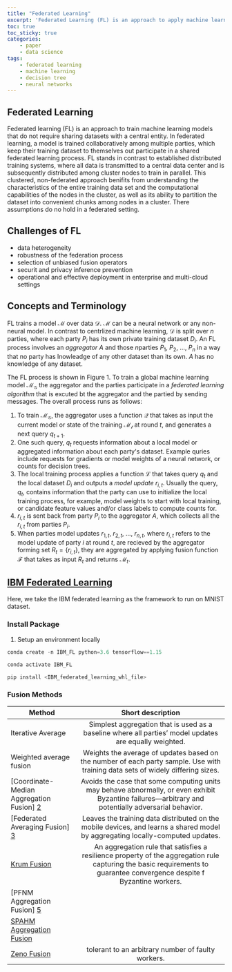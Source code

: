 ```yaml
---
title: "Federated Learning"
excerpt: 'Federated Learning (FL) is an approach to apply machine learning to situations in which data cannot be centralized for a training process.'
toc: true
toc_sticky: true
categories: 
    - paper
    - data science
tags:
    - federated learning
    - machine learning
    - decision tree
    - neural networks
---
```

## Federated Learning
Federated learning (FL) is an approach to train machine learning models that do not require sharing datasets with a central entity. In federated learning, a model is trained collaboratively among multiple parties, which keep their training dataset to themselves out participate in a shared federated learning process. FL stands in contrast to established distributed training systems, where all data is transmitted to a central data center and is subsequently distributed among cluster nodes to train in parallel. This clustered, non-federated approach benifits from understanding the characteristics of the entire training data set and the computational capabilities of the nodes in the cluster, as well as its ability to partition the dataset into convenient chunks among nodes in a cluster. There assumptions do no hold in a federated setting.

## Challenges of FL
* data heterogeneity
* robustness of the federation process 
* selection of unbiased fusion operators
* securit and privacy inference prevention
* operational and effective deployment in enterprise and multi-cloud settings

## Concepts and Terminology

FL trains a model $\mathcal{M}$ over data $\mathcal{D}$. $\mathcal{M}$ can be a neural network or any non-neural model. In contrast to centrlized machine learning, $\mathcal{D}$ is split over $n$ parties, where each party $P_{i}$ has its own private training dataset $D_{i}$. An FL process involves an _aggregator_ $A$ and those $n$parties $P_1$, $P_2$, $\ldots$, $P_n$ in a way that no party has lnowleadge of any other dataset than its own. $A$ has no knowledge of any dataset.

The FL process is shown in Figure 1. To train a global machine learning model $\mathcal{M_G}$ the aggregator and the parties participate in a _federated learning algorithm_ that is excuted bt the aggregator and the partied by sending messages. The overall process runs as follows:
1. To train $\mathcal{M_G}$, the aggregator uses a function $\mathcal{Q}$ that takes as input the current model or state of the training $\mathcal{M_t}$ at round $t$, and generates a next query $q_{t+1}$.
2. One such query, $q_t$ requests information about a local model or aggregated information about each party's dataset. Example quries include requests for gradients or model weights of a neural network, or counts for decision trees.
3. The local training process applies a function $\mathcal{L}$ that takes query $q_t$ and the local dataset $D_i$ and outputs a _model update_ $r_{i,t}$. Usually the query, $q_t$, contains information that the party can use to initialize the local training process, for example, model weights to start with local training, or candidate feature values and/or class labels to compute counts for.
4. $r_{i,t}$ is sent back from party $P_i$ to the aggregator $A$, which collects all the $r_{i,t}$ from parties $P_i$.
5. When parties model updates $r_{1,t}$, $r_{2,t}$, $\ldots$, $r_{n,t}$, where $r_{i,t}$ refers to the model update of party $i$ at round $t$, are recieved by the aggregator forming set $R_t = \{r_{i,t}\}$, they are aggregated by applying fusion function $\mathcal{F}$ that takes as input $R_t$ and returns $\mathcal{M}_t$.

## [IBM Federated Learning][1]
Here, we take the IBM federated learning as the framework to run on MNIST dataset.

### Install Package

1. Setup an environment locally
```python
conda create -n IBM_FL python=3.6 tensorflow==1.15
```
```python
conda activate IBM_FL
```
```python
pip install <IBM_federated_learning_whl_file>
```

### Fusion Methods

| Method | Short description |
| ------------- |:-------------:| 
| Iterative Average | Simplest aggregation that is used as a baseline where all parties’ model updates are equally weighted. |
| Weighted average fusion |  Weights the average of updates based on the number of each party sample. Use with training data sets of widely differing sizes. |
| [Coordinate-Median Aggregation Fusion] [2] | Avoids the case that some computing units may behave abnormally, or even exhibit Byzantine failures—arbitrary and potentially adversarial behavior. |
| [Federated Averaging Fusion] [3] |  Leaves the training data distributed on the mobile devices, and learns a shared model by aggregating locally-computed updates.  |
| [Krum Fusion][4] | An aggregation rule that satisfies a resilience property of the aggregation rule capturing the basic requirements to guarantee convergence despite f Byzantine workers. | 
| [PFNM Aggregation Fusion] [5] |  |
| [SPAHM Aggregation Fusion][6] |  |
| [Zeno Fusion][7] | tolerant to an arbitrary number of faulty workers. |


[1]: https://github.com/IBM/federated-learning-lib
[2]: https://arxiv.org/pdf/1803.01498.pdf
[3]: https://arxiv.org/pdf/1602.05629.pdf
[4]: https://proceedings.neurips.cc/paper/2017/file/f4b9ec30ad9f68f89b29639786cb62ef-Paper.pdf
[5]: https://arxiv.org/pdf/1905.12022.pdf
[6]: https://arxiv.org/pdf/1911.00218.pdf
[7]: http://proceedings.mlr.press/v97/xie19b/xie19b.pdf

